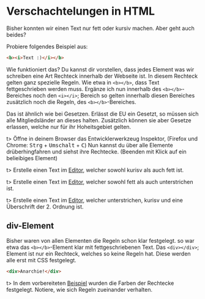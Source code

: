 # Verschachtelungen in HTML

Bisher konnten wir einen Text nur fett oder kursiv machen. Aber geht auch beides? 					

Probiere folgendes Beispiel aus:

```html
<b><i>Text :)</i></b>
```

Wie funktioniert das? Du kannst dir vorstellen, dass jedes Element was wir schreiben eine Art Rechteck innerhalb der Webseite ist. In diesem Rechteck gelten ganz spezielle Regeln. Wie etwa in `<b></b>`,  dass Text fettgeschrieben werden muss. Ergänze ich nun innerhalb des `<b></b>`-Bereiches noch den `<i></i>`; Bereich so gelten innerhalb diesen Bereiches zusätzlich noch die Regeln, des `<b></b>`-Bereiches.

Das ist ähnlich wie bei Gesetzen. Erlässt die EU ein Gesetzt, so  müssen sich alle Mitgliedsländer an dieses halten. Zusätzlich können sie aber Gesetze erlassen, welche nur für ihr Hoheitsgebiet gelten.

t> Öffne in deinem Browser das Entwicklerwerkzeug Inspektor, (Firefox und Chrome: <kbd>Strg</kbd> + <kbd>Umschalt</kbd> + <kbd>C</kbd>) Nun kannst du über alle Elemente drüberhingfahren und siehst ihre Rechtecke. (Beenden mit Klick auf ein belieibiges Element)

t> Erstelle einen Text im [Editor](https://apps.wi-wissen.de/html-css-js-editor/), welcher sowohl kurisv als auch fett ist.

t> Erstelle einen Text im [Editor](https://apps.wi-wissen.de/html-css-js-editor/), welcher sowohl fett als auch unterstrichen ist.

t> Erstelle einen Text im [Editor](https://apps.wi-wissen.de/html-css-js-editor/), welcher unterstrichen, kurisv und eine Überschrift der 2. Ordnung ist.

## div-Element

Bisher waren von allen Elementen die Regeln schon klar festgelegt. so war etwa das `<b></b>`-Element klar mit fettgeschriebenen Text. Das `<div></div>`; Element ist nur ein Rechteck, welches so keine Regeln hat. Diese werden alle erst mit CSS festgelegt.

```html
<div>Anarchie!</div>
```

t> In dem vorbereiteten [Beispiel](https://apps.wi-wissen.de/html-css-js-editor/0u6AD) wurden die Farben der Rechtecke festgelegt. Notiere, wie sich Regeln zueinander verhalten.